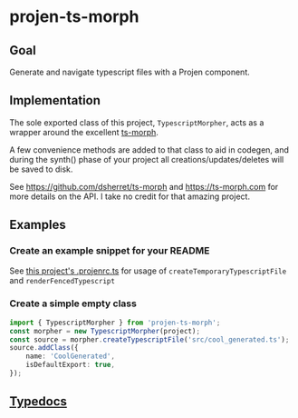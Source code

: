 <!---
~~ Generated by projen. To modify, edit .projenrc.js and run "npx projen".
It is so unnecessary to use projen for this readme, but here I go anyways :)
-->

# projen-ts-morph

## Goal

Generate and navigate typescript files with a Projen component.

## Implementation
The sole exported class of this project, `TypescriptMorpher`, acts as a wrapper around the excellent [ts-morph](https://github.com/dsherret/ts-morph/tree/latest/packages/ts-morph).

A few convenience methods are added to that class to aid in codegen, and during the synth() phase of your project all creations/updates/deletes will be saved to disk.

See https://github.com/dsherret/ts-morph and https://ts-morph.com for more details on the API. I take no credit for that amazing project.

## Examples

### Create an example snippet for your README

See [this project's .projenrc.ts](./.projenrc.ts) for usage of `createTemporaryTypescriptFile` and `renderFencedTypescript`

### Create a simple empty class

```typescript
import { TypescriptMorpher } from 'projen-ts-morph';
const morpher = new TypescriptMorpher(project);
const source = morpher.createTypescriptFile('src/cool_generated.ts');
source.addClass({
    name: 'CoolGenerated',
    isDefaultExport: true,
});
```


## [Typedocs](https://markmcculloh.github.io/projen-ts-morph/)

